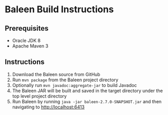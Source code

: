 # Baleen Build Instructions

## Prerequisites
- Oracle JDK 8
- Apache Maven 3

## Instructions

1. Download the Baleen source from GitHub
2. Run `mvn package` from the Baleen project directory
3. Optionally run `mvn javadoc:aggregate-jar` to build Javadoc
4. The Baleen JAR will be built and saved in the target directory under the top level project directory
5. Run Baleen by running `java -jar baleen-2.7.0-SNAPSHOT.jar` and then navigating to <http://localhost:6413>